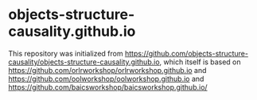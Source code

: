 # objects-structure-causality.github.io

This repository was initialized from https://github.com/objects-structure-causality/objects-structure-causality.github.io, which itself is based on https://github.com/orlrworkshop/orlrworkshop.github.io and https://github.com/oolworkshop/oolworkshop.github.io and https://github.com/baicsworkshop/baicsworkshop.github.io/ 
